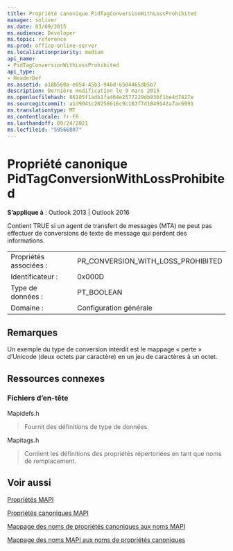 ```yaml
---
title: Propriété canonique PidTagConversionWithLossProhibited
manager: soliver
ms.date: 03/09/2015
ms.audience: Developer
ms.topic: reference
ms.prod: office-online-server
ms.localizationpriority: medium
api_name:
- PidTagConversionWithLossProhibited
api_type:
- HeaderDef
ms.assetid: a18b560a-e054-45b3-946d-6504465db5b7
description: Dernière modification le 9 mars 2015
ms.openlocfilehash: 86105f1adb1fa464e2577229db936f1be4d7427e
ms.sourcegitcommit: a1d9041c20256616c9c183f7d1049142a7ac6991
ms.translationtype: MT
ms.contentlocale: fr-FR
ms.lasthandoff: 09/24/2021
ms.locfileid: "59566807"
---
```

# <a name="pidtagconversionwithlossprohibited-canonical-property"></a>Propriété canonique PidTagConversionWithLossProhibited

  
  
**S’applique à** : Outlook 2013 | Outlook 2016 
  
Contient TRUE si un agent de transfert de messages (MTA) ne peut pas effectuer de conversions de texte de message qui perdent des informations. 
  
|||
|:-----|:-----|
|Propriétés associées :  <br/> |PR_CONVERSION_WITH_LOSS_PROHIBITED  <br/> |
|Identificateur :  <br/> |0x000D  <br/> |
|Type de données :  <br/> |PT_BOOLEAN  <br/> |
|Domaine :  <br/> |Configuration générale  <br/> |
   
## <a name="remarks"></a>Remarques

Un exemple du type de conversion interdit est le mappage « perte » d’Unicode (deux octets par caractère) en un jeu de caractères à un octet. 
  
## <a name="related-resources"></a>Ressources connexes

### <a name="header-files"></a>Fichiers d’en-tête

Mapidefs.h
  
> Fournit des définitions de type de données.
    
Mapitags.h
  
> Contient les définitions des propriétés répertoriées en tant que noms de remplacement.
    
## <a name="see-also"></a>Voir aussi



[Propriétés MAPI](mapi-properties.md)
  
[Propriétés canoniques MAPI](mapi-canonical-properties.md)
  
[Mappage des noms de propriétés canoniques aux noms MAPI](mapping-canonical-property-names-to-mapi-names.md)
  
[Mappage des noms MAPI aux noms de propriétés canoniques](mapping-mapi-names-to-canonical-property-names.md)

